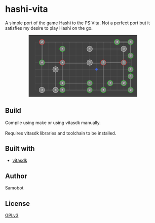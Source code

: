 # hashi-vita
A simple port of the game Hashi to the PS Vita.  Not a perfect port but it satisfies my desire to play Hashi on the go.

<p align="center">
  <img src="https://raw.githubusercontent.com/samobot/hashi-vita/main/hashiscreenshot.png" width="70%" height="auto"/>
</p>

## Build
Compile using make or using vitasdk manually. \
\
Requires vitasdk libraries and toolchain to be installed.

## Built with
* [vitasdk](https://vitasdk.org/)

## Author
Samobot

## License
[GPLv3](https://www.gnu.org/licenses/gpl-3.0.txt)
